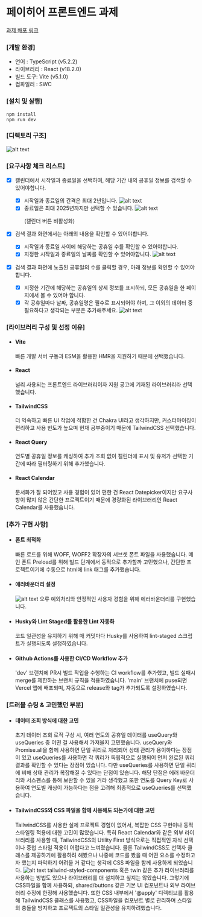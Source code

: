 # 페이히어 프론트엔드 과제

[과제 배포 링크](https://payhere-ten.vercel.app)

### [개발 환경]

-   언어 : TypeScript (v5.2.2)
-   라이브러리 : React (v18.2.0)
-   빌드 도구: Vite (v5.1.0)
-   컴파일러 : SWC

### [설치 및 실행]

```
npm install
npm run dev
```

### [디렉토리 구조]

![alt text](/src/assets/readme/directory.png)

### [요구사항 체크 리스트]

-   [x] 캘린더에서 시작일과 종료일을 선택하여, 해당 기간 내의 공휴일 정보를 검색할 수 있어야합니다.

    -   [x] 시작일과 종료일의 간격은 최대 2년입니다.
            ![alt text](/src/assets/readme/check-1.png)
    -   [x] 종료일은 최대 2025년까지만 선택할 수 있습니다.
            ![alt text](/src/assets/readme/check-2.png)
            <p>(캘린더 버튼 비활성화)</p>

-   [x] 검색 결과 화면에서는 아래의 내용을 확인할 수 있어야합니다.
    -   [x] 시작일과 종료일 사이에 해당하는 공휴일 수를 확인할 수 있어야합니다.
    -   [x] 지정한 시작일과 종료일의 날짜를 확인할 수 있어야합니다.
            ![alt text](/src/assets/readme/check-3.png)
-   [x] 검색 결과 화면에 노출된 공휴일의 수를 클릭할 경우, 아래 정보를 확인할 수 있어야합니다.
    -   [x] 지정한 기간에 해당하는 공휴일의 상세 정보를 표시하되, 모든 공휴일을 한 페이지에서 볼 수 있어야 합니다.
    -   [x] 각 공휴일마다 날짜, 공휴일명은 필수로 표시되어야 하며, 그 이외의 데이터 중 필요하다고 생각되는 부분은 추가해주세요.
            ![alt text](/src/assets/readme/check-4.png)

### [라이브러리 구성 및 선정 이유]

-   #### Vite
    빠른 개발 서버 구동과 ESM을 활용한 HMR을 지원하기 때문에 선택했습니다.
-   #### React
    널리 사용되는 프론트엔드 라이브러리이자 지원 공고에 기재된 라이브러리라 선택했습니다.
-   #### TailwindCSS
    더 익숙하고 빠른 UI 작업에 적합한 건 Chakra UI라고 생각하지만, 커스터마이징이 편리하고 사용 빈도가 높으며 현재 공부중이기 때문에 TailwindCSS 선택했습니다.
-   #### React Query
    연도별 공휴일 정보를 캐싱하여 추가 조회 없이 캘린더에 표시 및 유저가 선택한 기간에 따라 필터링하기 위해 추가했습니다.
-   #### React Calendar
    문서화가 잘 되어있고 사용 경험이 있어 편한 건 React Datepicker이지만 요구사항이 많지 않은 간단한 프로젝트이기 때문에 경량화된 라이브러리인 React Calendar를 사용했습니다.

### [추가 구현 사항]

-   #### 폰트 최적화
    빠른 로드를 위해 WOFF, WOFF2 확장자의 서브셋 폰트 파일을 사용했습니다. 메인 폰트 Preload를 위해 빌드 단계에서 동적으로 추가할까 고민했으나, 간단한 프로젝트이기에 수동으로 html에 link 태그를 추가했습니다.
-   #### 에러바운더리 설정
    ![alt text](/src/assets/readme/error-boundary.png)
    오류 예외처리와 안정적인 사용자 경험을 위해 에러바운더리를 구현했습니다.
-   #### Husky와 Lint Staged를 활용한 Lint 자동화
    코드 일관성을 유지하기 위해 매 커밋마다 Husky를 사용하여 lint-staged 스크립트가 실행되도록 설정하였습니다.
-   #### Github Actions를 사용한 CI/CD Workflow 추가
    'dev' 브랜치에 PR시 빌드 작업을 수행하는 CI workflow를 추가했고, 빌드 실패시 merge를 제한하는 브랜치 규칙을 적용하였습니다.
    'main' 브랜치에 puse되면 Vercel 앱에 배포되며, 자동으로 release와 tag가 추가되도록 설정하였습니다.

### [트러블 슈팅 & 고민했던 부분]

-   #### 데이터 조회 방식에 대한 고민

    초기 데이터 조회 로직 구상 시, 여러 연도의 공휴일 데이터를 useQuery와 useQueries 중 어떤 걸 사용해서 가져올지 고민했습니다. useQuery와 Promise.all을 함께 사용하면 단일 쿼리로 처리되어 상태 관리가 용이하다는 장점이 있고 useQueries를 사용하면 각 쿼리가 독립적으로 실행되어 먼저 완료된 쿼리 결과를 확인할 수 있다는 장점이 있습니다. 다만 useQueries를 사용하면 단일 쿼리에 비해 상태 관리가 복잡해질 수 있다는 단점이 있습니다. 해당 단점은 에러 바운더리와 서스펜스를 통해 보완할 수 있을 거라 생각했고 또한 연도를 Query Key로 사용하여 연도별 캐싱이 가능하다는 점을 고려해 최종적으로 useQueries를 선택했습니다.

-   #### TailwindCSS와 CSS 파일을 함께 사용해도 되는가에 대한 고민
    TailwindCSS를 사용한 실제 프로젝트 경험이 없어서, 복잡한 CSS 구현이나 동적 스타일링 적용에 대한 고민이 많았습니다. 특히 React Calendar와 같은 외부 라이브러리를 사용할 때, TailwindCSS의 Utility First 방식으로는 직접적인 자식 선택이나 중첩 스타일 적용이 어렵다고 느껴졌습니다. 물론 TailwindCSS도 선택자 클래스를 제공하기에 활용하려 해봤으나 나중에 코드를 봤을 때 어떤 요소를 수정하고자 했는지 파악하기 어려울 거 같다는 생각에 CSS 파일을 함께 사용하게 되었습니다.
    ![alt text](/src/assets//readme/tailwind-selector-ex.png)
    tailwind-styled-components 혹은 twin 같은 추가 라이브러리를 사용하는 방법도 있으나 라이브러리를 더 설치하고 싶지는 않았습니다. 그렇기에 CSS파일을 함께 사용하되, shared/buttons 같은 기본 UI 컴포넌트나 외부 라이브러리 수정에 한정해 사용했습니다. 또한 CSS 내부에서 '@apply' 디렉티브를 활용해 TailwindCSS 클래스를 사용했고, CSS파일을 컴포넌트 별로 관리하며 스타일의 충돌을 방지하고 프로젝트의 스타일 일관성을 유지하려했습니다.
